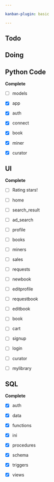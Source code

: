 ```yaml
---

kanban-plugin: basic

---
```


## Todo



## Doing



## Python Code

**Complete**
- [ ] models
- [x] app
- [x] auth
- [x] connect
- [x] book
- [x] miner
- [x] curator


## UI

**Complete**
- [ ] Rating stars!
- [ ] home
- [ ] search_result
- [ ] ad_search
- [ ] profile
- [ ] books
- [ ] miners
- [ ] sales
- [ ] requests
- [ ] newbook
- [ ] editprofile
- [ ] requestbook
- [ ] editbook
- [ ] book
- [ ] cart
- [ ] signup
- [ ] login
- [ ] curator
- [ ] mylibrary


## SQL

**Complete**
- [x] auth
- [x] data
- [x] functions
- [x] ini
- [x] procedures
- [x] schema
- [x] triggers
- [x] views


